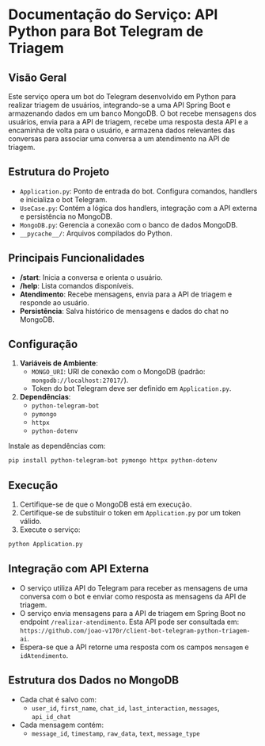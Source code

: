 # Documentação do Serviço: API Python para Bot Telegram de Triagem

## Visão Geral
Este serviço opera um bot do Telegram desenvolvido em Python para realizar triagem de usuários, integrando-se a uma API Spring Boot e armazenando dados em um banco MongoDB. O bot recebe mensagens dos usuários, envia para a API de triagem, recebe uma resposta desta API e a encaminha de volta para o usuário, e armazena dados relevantes das conversas para associar uma conversa a um atendimento na API de triagem. 

## Estrutura do Projeto
- `Application.py`: Ponto de entrada do bot. Configura comandos, handlers e inicializa o bot Telegram.
- `UseCase.py`: Contém a lógica dos handlers, integração com a API externa e persistência no MongoDB.
- `MongoDB.py`: Gerencia a conexão com o banco de dados MongoDB.
- `__pycache__/`: Arquivos compilados do Python.

## Principais Funcionalidades
- **/start**: Inicia a conversa e orienta o usuário.
- **/help**: Lista comandos disponíveis.
- **Atendimento**: Recebe mensagens, envia para a API de triagem e responde ao usuário.
- **Persistência**: Salva histórico de mensagens e dados do chat no MongoDB.

## Configuração
1. **Variáveis de Ambiente**:
   - `MONGO_URI`: URI de conexão com o MongoDB (padrão: `mongodb://localhost:27017/`).
   - Token do bot Telegram deve ser definido em `Application.py`.
2. **Dependências**:
   - `python-telegram-bot`
   - `pymongo`
   - `httpx`
   - `python-dotenv`

Instale as dependências com:
```bash
pip install python-telegram-bot pymongo httpx python-dotenv
```

## Execução
1. Certifique-se de que o MongoDB está em execução.
2. Certifique-se de substituir o token em `Application.py` por um token válido.
3. Execute o serviço:
```bash
python Application.py
```

## Integração com API Externa
- O serviço utiliza API do Telegram para receber as mensagens de uma conversa com o bot e enviar como resposta as mensagens da API de triagem.
- O serviço envia mensagens para a API de triagem em Spring Boot no endpoint `/realizar-atendimento`. Esta API pode ser consultada em: `https://github.com/joao-v170r/client-bot-telegram-python-triagem-ai`.
- Espera-se que a API retorne uma resposta com os campos `mensagem` e `idAtendimento`.

## Estrutura dos Dados no MongoDB
- Cada chat é salvo com:
  - `user_id`, `first_name`, `chat_id`, `last_interaction`, `messages`, `api_id_chat`
- Cada mensagem contém:
  - `message_id`, `timestamp`, `raw_data`, `text`, `message_type`
